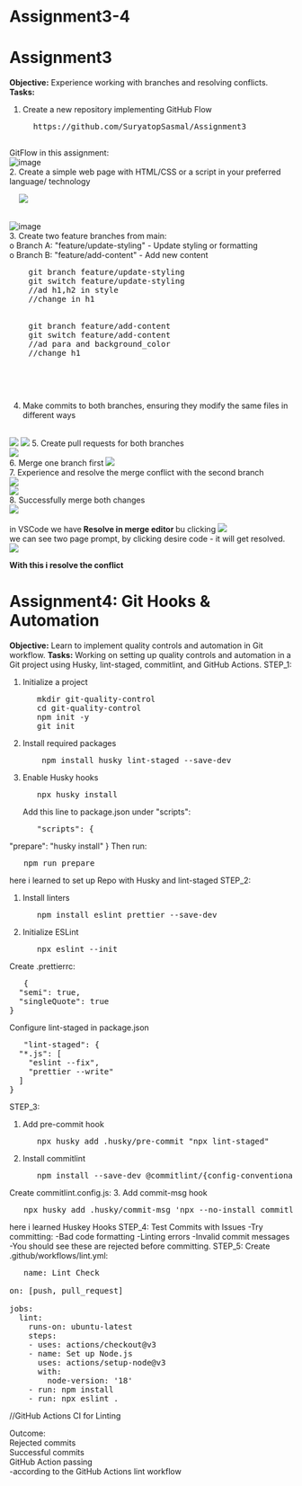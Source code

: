 # Assignment3-4
# Assignment3
**Objective:** Experience working with branches and resolving conflicts.
**Tasks:**
1.	Create a new repository implementing GitHub Flow
   <pre>
     https://github.com/SuryatopSasmal/Assignment3
   </pre>
GitFlow in this assignment:
</br>
![image](https://github.com/user-attachments/assets/f87d35c5-0696-4e29-a93e-0704211d0c41)
</br>
2.	Create a simple web page with HTML/CSS or a script in your preferred language/ technology
</br>
<pre>
  <img src="https://github.com/user-attachments/assets/2217053e-606e-4b48-bbf9-11ba7f76fac0">

</pre>
![image](https://github.com/user-attachments/assets/93fefb10-b53d-4ec6-aa58-1603261bcc97)
</br>
3.  Create two feature branches from main: </br>
  o	Branch A: "feature/update-styling" - Update styling or formatting </br>
  o	Branch B: "feature/add-content" - Add new content </br>

  <pre>
    git branch feature/update-styling
    git switch feature/update-styling
    //ad h1,h2 in style
    //change in h1
    
    
    git branch feature/add-content
    git switch feature/add-content
    //ad para and background_color
    //change h1

  </pre>
  </br>

4.	Make commits to both branches, ensuring they modify the same files in different ways
   </br>
<img src="https://github.com/user-attachments/assets/83994878-f46e-45f6-8309-ab0a58baf066">
<img src="https://github.com/user-attachments/assets/79e9a85f-f32a-4b82-94ab-3bda1e105673">
5.	Create pull requests for both branches
   </br>
   <img src="https://github.com/user-attachments/assets/c5f5652b-74b2-4de6-ab0b-1430ef1e82ab">
</br>
6.	Merge one branch first
   <img src="https://github.com/user-attachments/assets/e080d5a0-8b74-4e43-8df4-5782ebbb9aa0"> </br>
7.	Experience and resolve the merge conflict with the second branch </br>
    <img src="https://github.com/user-attachments/assets/536f4d52-b3bf-42c0-ae50-75e13f47d9fe">
</br>
  <img src="https://github.com/user-attachments/assets/58ebafff-0cd6-4a9f-a1b5-99e577cef545">
</br>
8.	Successfully merge both changes </br>
   <img src="https://github.com/user-attachments/assets/efbb817e-7ce5-4d23-a7f2-42cc46916a65"> </br>
</br>
in VSCode we have<b> Resolve in merge editor </b> bu clicking 
    <img src="https://github.com/user-attachments/assets/7a1a470c-26e9-4d1d-9d9f-8fd668688a11"> </br>
we can see two page prompt, by clicking desire code - it will get resolved.
<img src="https://github.com/user-attachments/assets/9f33a72f-295d-4ea8-a2a1-a31139c10be1"> </br>

<p><b>With this i resolve the conflict</b></p>

# Assignment4: Git Hooks & Automation
**Objective:** Learn to implement quality controls and automation in Git workflow.
**Tasks:**
Working on setting up quality controls and automation in a Git project using Husky, lint-staged, commitlint, and GitHub Actions.
STEP_1:
1. Initialize a project
   <pre>
      mkdir git-quality-control
      cd git-quality-control
      npm init -y
      git init
   </pre>
2. Install required packages
   <pre>
       npm install husky lint-staged --save-dev
   </pre>
  
3. Enable Husky hooks
   <pre>
      npx husky install
   </pre>
   Add this line to package.json under "scripts":
   <pre>
      "scripts": {
  "prepare": "husky install"
}
   </pre>
Then run:
<pre>
   npm run prepare
</pre>
here i learned to set up Repo with Husky and lint-staged
STEP_2:
1. Install Iinters
   <pre>
      npm install eslint prettier --save-dev
   </pre>
2. Initialize ESLint
   <pre>
      npx eslint --init
   </pre>
Create .prettierrc:
<pre>
   {
  "semi": true,
  "singleQuote": true
}
</pre>
Configure lint-staged in package.json
<pre>
   "lint-staged": {
  "*.js": [
    "eslint --fix",
    "prettier --write"
  ]
}
</pre>
STEP_3:
1. Add pre-commit hook
   <pre>
      npx husky add .husky/pre-commit "npx lint-staged"
   </pre>
2. Install commitlint
   <pre>
      npm install --save-dev @commitlint/{config-conventional,cli}
   </pre>
Create commitlint.config.js:
3. Add commit-msg hook
<pre>
   npx husky add .husky/commit-msg 'npx --no-install commitlint --edit $1'
</pre>
here i learned Huskey Hooks
STEP_4:
Test Commits with Issues
-Try committing:
-Bad code formatting
-Linting errors
-Invalid commit messages
-You should see these are rejected before committing.
STEP_5:
Create .github/workflows/lint.yml:

<pre>
   name: Lint Check

on: [push, pull_request]

jobs:
  lint:
    runs-on: ubuntu-latest
    steps:
    - uses: actions/checkout@v3
    - name: Set up Node.js
      uses: actions/setup-node@v3
      with:
        node-version: '18'
    - run: npm install
    - run: npx eslint .
</pre>
//GitHub Actions CI for Linting

Outcome:</br>
   Rejected commits</br>
   Successful commits</br>
   GitHub Action passing</br>
   -according to the GitHub Actions lint workflow

